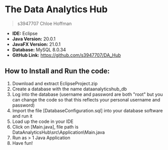 # The Data Analytics Hub
> s3947707 Chloe Hoffman

- **IDE:** Eclipse
- **Java Version:** 20.0.1
- **JavaFX Version:** 21.0.1
- **Database:** MySQL 8.0.34
- **GitHub Link:** https://github.com/s3947707/DA_Hub

## How to Install and Run the code:
1. Download and extract EclipseProject.zip
2. Create a database with the name dataanalyticshub_db
3. Log into the database (username and password are both "root" but you can change the code so that this reflects your personal username and password)
4. Import the file [DatabaseConfiguration.sql] into your database software and run it
5. Load up the code in your IDE
6. Click on [Main.java], file path is DataAnalyticsHub\src\Application\Main.java
7. Run as > 1 Java Application
8. Have fun!
